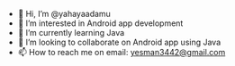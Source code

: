 - 👋 Hi, I’m @yahayaadamu
- 👀 I’m interested in Android app development
- 🌱 I’m currently learning Java
- 💞️ I’m looking to collaborate on Android app using Java
- 📫 How to reach me on email: yesman3442@gmail.com

<!---
yahayaadamu/yahayaadamu is a ✨ special ✨ repository because its `README.md` (this file) appears on your GitHub profile.
You can click the Preview link to take a look at your changes.
--->
